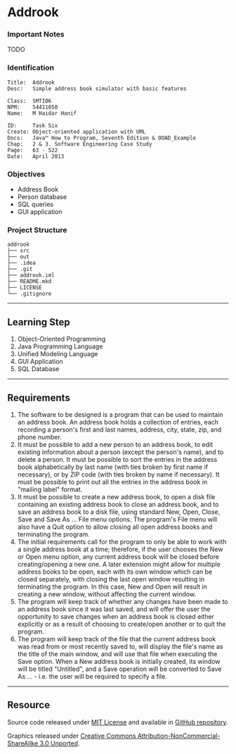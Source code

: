 Addrook
=======

### Important Notes

TODO

### Identification

```
Title:  Addrook
Desc:   Simple address book simulator with basic features

Class:  SMTI06
NPM:    54411850
Name:   M Haidar Hanif

ID:     Task Six
Create: Object-oriented application with UML
Docs:   Java™ How to Program, Seventh Edition & OOAD_Example
Chap:   2 & 3. Software Engineering Case Study
Page:   63 - 522
Date:   April 2013
```

### Objectives

- Address Book
- Person database
- SQL queries
- GUI application

### Project Structure

```
addrook
├── src
├── out
├── .idea
├── .git
├── addrook.iml
├── README.mkd
├── LICENSE
└── .gitignore
```

*  *  *  *  *  *  *  *  *  *  *  *  *  *  *  *  *  *  *  *  *  *  *  *  *

Learning Step
-------------

1. Object-Oriented Programming
2. Java Programming Language
3. Unified Modeling Language
4. GUI Application
5. SQL Database

*  *  *  *  *  *  *  *  *  *  *  *  *  *  *  *  *  *  *  *  *  *  *  *  *

Requirements
------------

1. The software to be designed is a program that can be used to maintain an address book. An address book holds a collection of entries, each recording a person's first and last names, address, city, state, zip, and phone number.
2. It must be possible to add a new person to an address book, to edit existing information about a person (except the person's name), and to delete a person. It must be possible to sort the entries in the address book alphabetically by last name (with ties broken by first name if necessary), or by ZIP code (with ties broken by name if necessary). It must be possible to print out all the entries in the address book in "mailing label" format.
3. It must be possible to create a new address book, to open a disk file containing an existing address book to close an address book, and to save an address book to a disk file, using standard New, Open, Close, Save and Save As ... File menu options. The program's File menu will also have a Quit option to allow closing all open address books and terminating the program.
4. The initial requirements call for the program to only be able to work with a single address book at a time; therefore, if the user chooses the New or Open menu option, any current address book will be closed before creating/opening a new one. A later extension might allow for multiple address books to be open, each with its own window which can be closed separately, with closing the last open window resulting in terminating the program. In this case, New and Open will result in creating a new window, without affecting the current window.
5. The program will keep track of whether any changes have been made to an address book since it was last saved, and will offer the user the opportunity to save changes when an address book is closed either explicitly or as a result of choosing to create/open another or to quit the program.
6. The program will keep track of the file that the current address book was read from or most recently saved to, will display the file's name as the title of the main window, and will use that file when executing the Save option. When a New address book is initially created, its window will be titled "Untitled", and a Save operation will be converted to Save As ... - i.e. the user will be required to specify a file.

*  *  *  *  *  *  *  *  *  *  *  *  *  *  *  *  *  *  *  *  *  *  *  *  *

Resource
--------

Source code released under [MIT License](LICENSE) and available in [GitHub repository](https://github.com/mhaidarh/addrook).

Graphics released under [Creative Commons Attribution-NonCommercial-ShareAlike 3.0 Unported](http://creativecommons.org/licenses/by-nc-sa/3.0).

